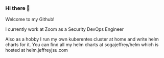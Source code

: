 ### Hi there 👋

Welcome to my Github! 

I currently work at Zoom as a Security DevOps Engineer

Also as a hobby I run my own kuberentes cluster at home and write helm charts for it. You can find all my helm charts at sogajeffrey/helm which is hosted at helm.jeffreyjsu.com

